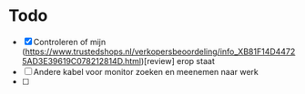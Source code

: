# Todo

- [x] Controleren of mijn (https://www.trustedshops.nl/verkopersbeoordeling/info_XB81F14D44725AD3E39619C078212814D.html)[review] erop staat
- [ ] Andere kabel voor monitor zoeken en meenemen naar werk
- [ ] 